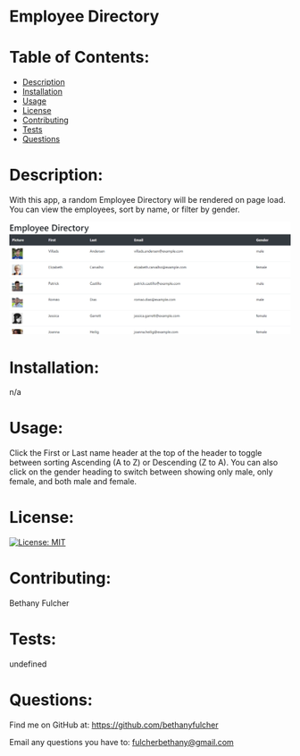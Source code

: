 # Employee Directory
  # Table of Contents:

  * [Description](#description)
  * [Installation](#installation)
  * [Usage](#usage)
  * [License](#license)
  * [Contributing](#contributing)
  * [Tests](#Tests)
  * [Questions](#questions)
  
  
  
  # Description:
  With this app, a random Employee Directory will be rendered on page load. You can view the employees, sort by name, or filter by gender.
  
  ![Screenshot](./public/readmeScreenshot.png)
  
  # Installation:
  n/a
  
  
  # Usage:
  Click the First or Last name header at the top of the header to toggle between sorting Ascending (A to Z) or Descending (Z to A). You can also click on the gender heading to switch between showing only male, only female, and both male and female.
  
  
  # License:
  [![License: MIT](https://img.shields.io/badge/License-MIT-yellow.svg)](https://opensource.org/licenses/MIT)
  
  # Contributing:
  Bethany Fulcher
  
  
  # Tests:
  undefined
  
  
  # Questions:
  Find me on GitHub at: https://github.com/bethanyfulcher

  Email any questions you have to: fulcherbethany@gmail.com